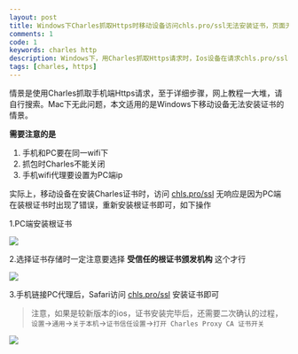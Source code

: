```yaml
---
layout: post
title: Windows下Charles抓取Https时移动设备访问chls.pro/ssl无法安装证书，页面无响应
comments: 1
code: 1
keywords: charles http
description: Windows下，用Charles抓取Https请求时，Ios设备在请求chls.pro/ssl时无法安装移动证书，页面没有响应
tags: [charles, https]
---
```


情景是使用Charles抓取手机端Https请求，至于详细步骤，网上教程一大堆，请自行搜索。Mac下无此问题，本文适用的是Windows下移动设备无法安装证书的情景。

**需要注意的是**

1. 手机和PC要在同一wifi下
2. 抓包时Charles不能关闭
3. 手机wifi代理要设置为PC端ip

实际上，移动设备在安装Charles证书时，访问 [chls.pro/ssl](http://chls.pro/ssl) 无响应是因为PC端在装根证书时出现了错误，重新安装根证书即可，如下操作

1.PC端安装根证书

![](https://imgup.qii404.xyz/blog/5d11c0cf4ee68.jpg)

2.选择证书存储时一定注意要选择 **受信任的根证书颁发机构** 这个才行

![](https://imgup.qii404.xyz/blog/5d11c0d088ca7.jpg)

3.手机链接PC代理后，Safari访问 [chls.pro/ssl](http://chls.pro/ssl) 安装证书即可

> 注意，如果是较新版本的ios，证书安装完毕后，还需要二次确认的过程， `设置`->`通用`->`关于本机`->`证书信任设置`->`打开 Charles Proxy CA 证书开关`

![](https://imgup.qii404.xyz/blog/5d11c0d1f2849.jpg)


